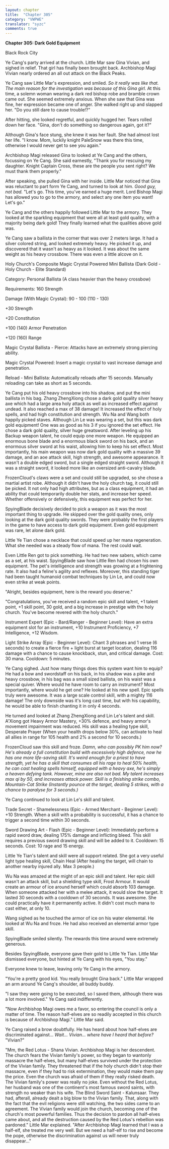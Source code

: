 ```yaml
---
layout: chapter
title:  "Chapter 305"
category: "VWPWE"
translator: "syzc"
comments: true
---
```


**Chapter 305: Dark Gold Equipment**


Black Rock City

Ye Cang's party arrived at the church. Little Mar saw Gina Vivian, and sighed in relief. That girl has finally been brought back. Archbishop Magi Vivian nearly ordered an all out attack on the Black Peaks.

Ye Cang saw Little Mar's expression, and smiled. *So it really was like that. The main reason for the investigation was because of this Gina girl.* At this time, a solemn woman wearing a dark red bishop robe and bramble crown came out. She seemed extremely anxious. When she saw that Gina was fine, her expression became one of anger. She walked right up and slapped her. "Do you still dare to cause trouble!?"

After hitting, she looked regretful, and quickly hugged her. Tears rolled down her face. "Gina, don't do something so dangerous again, got it?"

Although Gina's face stung, she knew it was her fault. She had almost lost her life. "I know. Mom, luckily knight PaleSnow was there this time, otherwise I would never get to see you again."

Archbishop Magi released Gina to looked at Ye Cang and the others, focussing on Ye Cang. She said earnestly, "Thank you for rescuing my daughter. Knight Captain Cross, these are the people you sent right? We must thank them properly."

After speaking, she pulled Gina with her inside. Little Mar noticed that Gina was reluctant to part form Ye Cang, and turned to look at him. *Good guy, not bad.* "Let's go. This time, you've earned a huge merit. Lord Bishop Magi has allowed you to go to the armory, and select any one item you want! Let's go."

Ye Cang and the others happily followed Little Mar to the armory. They looked at the sparkling equipment that were all at least gold quality, with a majority being dark gold! They finally learned what the qualities above gold was. 

Ye Cang saw a ballista in the corner that was over 2 meters large. It had a silver colored string, and looked extremely heavy. He picked it up, and discovered that it wasn't as heavy as it looked. It was about the same weight as his heavy crossbow. There was even a little alcove on it.

Holy Church's Composite Magic Crystal Powered Mini Ballista (Dark Gold - Holy Church - Elite Standard)

Category: Personal Ballista (A class heavier than the heavy crossbow)

Requirements: 160 Strength

Damage (With Magic Crystal): 90 - 100 (110 - 130)

+30 Strength

+20 Constitution

+100 (140) Armor Penetration

+120 (160) Range

Magic Crystal Ballista - Pierce: Attacks have an extremely strong piercing ability.

Magic Crystal Powered: Insert a magic crystal to vast increase damage and penetration.

Reload - Mini Ballista: Automatically reloads after 15 seconds. Manually reloading can take as short as 5 seconds.

Ye Cang put his old heavy crossbow into his shadow, and put the mini ballista in his bag. Zhang ZhengXiong chose a dark gold quality silver heavy axe which had a large area holy attack as well as increased effect against undead. It also reached a max of 38 damage! It increased the effect of holy spells, and had high constitution and strength. Wu Na and Wang both happily picked staves. Although Lin Le was wearing a set, but this was dark gold equipment! One was as good as his 3 if you ignored the set effect. He chose a dark gold quality, silver huge greatsword. After leveling up his Backup weapon talent, he could equip one more weapon. He equipped an enormous bone blade and a enormous black sword on his back, and an enormous silver sword at his waist, allowing him to keep his set effect. Most importantly, his main weapon was now dark gold quality with a massive 39 damage, and an aoe attack skill, high strength, and awesome appearance. It wasn't a double edged sword, but a single edged straight sword. Although it was a straight sword, it looked more like an oversized anti-cavalry blade.

FrozenCloud's claws were a set and could still be upgraded, so she chose a martial artist robe. Although it didn't have the holy church tag, it could still be picked. It not only had high attributes, but as a class equipment, it had an ability that could temporarily double her stats, and increase her speed. Whether offensively or defensively, this equipment was perfect for her.

SpyingBlade decisively decided to pick a weapon as it was the most important thing to upgrade. He skipped over the gold quality ones, only looking at the dark gold quality swords. They were probably the first players in the game to have access to dark gold equipment. Even gold equipment was rare, let alone dark gold.

Little Ye Tian chose a necklace that could speed up her mana regeneration. What she needed was a steady flow of mana. The rest could wait.

Even Little Ren got to pick something. He had two new sabers, which came as a set, at his waist. SpyingBlade saw how Little Ren had chosen his own equipment. The pet's intelligence and strength was growing at a frightening rate. It also had a feline's agility and reflexes. Moreover, this standing tiger had been taught humanoid combat techniques by Lin Le, and could now even strike at weak points.

"Alright, besides equipment, here is the reward you deserve."

"Congratulations, you've received a random epic skill and talent, +1 talent point, +1 skill point, 30 gold, and a big increase in prestige with the holy church. You've become revered with the holy church."

Instrument Expert (Epic - Bard/Ranger - Beginner Level): Have an extra equipment slot for an instrument, +10 Instrument Proficiency, +7 Intelligence, +12 Wisdom.

Light Strike Array (Epic - Beginner Level): Chant 3 phrases and 1 verse (6 seconds) to create a fierce fire + light burst at target location, dealing 116 damage with a chance to cause knockback, stun, and critical damage. Cost: 30 mana. Cooldown: 5 minutes.

Ye Cang sighed. Just how many things does this system want him to equip? He had a bow and swordstaff on his back, in his shadow was a pike and heavy crossbow, in his bag was a small sized ballista, on his waist was a special quiver. Where would he have room to carry an instrument? Most importantly, where would he get one? He looked at his new spell. Epic spells truly were awesome. It was a large scale control skill, with a mighty 116 damage! The only downside was it's long cast time, but with his capability, he would be able to finish chanting it in only 4 seconds.

He turned and looked at Zhang ZhengXiong and Lin Le's talent and skill. A'Xiong got Heavy Armor Mastery, +30% defence, and heavy armor's movement impairment was reduced. His skill was a healing type skill, Desperate Prayer (When your health drops below 30%, can activate to heal all allies in range for 105 health and 2% a second for 10 seconds.)

FrozenCloud saw this skill and froze. *Damn, who can possibly PK him now? He's already a full constitution build with excessively high defence, now he has one more life-saving skill. It's weird enough for a priest to have strength, yet he has a skill that consumes all his rage to heal 50% health, he can cast healing spells himself, equipped with a heavy axe, he's simply a heaven defying tank. However, mine are also not bad. My talent increases max qi by 50, and increases attack power. Skill is a finishing strike combo, Mountain-Cat Strike (Instantly pounce at the target, dealing 5 strikes, with a chance to paralyse for 3 seconds.)*

Ye Cang continued to look at Lin Le's skill and talent.

Trade Secret - Shamelessness (Epic - Armed Merchant - Beginner Level): +10 Strength. When a skill with a probability is successful, it has a chance to trigger a second time within 30 seconds.

Sword Drawing Art - Flash (Epic - Beginner Level): Immediately perform a rapid sword draw, dealing 175% damage and inflicting bleed. This skill requires a previous sword drawing skill and will be added to it. Cooldown: 15 seconds. Cost: 10 rage and 15 energy.

Little Ye Tian's talent and skill were all support related. She got a very useful light type healing skill, Chain Heal (After healing the target, will chain to another nearby injured ally. Max 3 people.)

Wu Na was amazed at the might of an epic skill and talent. Her epic skill wasn't an attack skill, but a shielding type skill, Frost Armour. It would create an armour of ice around herself which could absorb 103 damage. When someone attacked her with a melee attack, it would slow the target. It lasted 30 seconds with a cooldown of 30 seconds. It was awesome. She could practically have it permanently active. It didn't cost much mana to cast either, at only 10.

Wang sighed as he touched the armor of ice on his water elemental. He looked at Wu Na and froze. He had also received an elemental armor type skill.

SpyingBlade smiled silently. The rewards this time around were extremely generous.

Besides SpyingBlade, everyone gave their gold to Little Ye Tian. Little Mar dismissed everyone, but hinted at Ye Cang with his eyes, "You stay."

Everyone knew to leave, leaving only Ye Cang in the armory. 

"You're a pretty good kid. You really brought Gina back." Little Mar wrapped an arm around Ye Cang's shoulder, all buddy buddy.

"I saw they were going to be executed, so I saved them, although there was a lot more involved." Ye Cang said indifferently.

"Now Archbishop Magi owes me a favor, so entering the council is only a matter of time. The reason half-elves are so readily accepted in this church is because of Archbishop Magi." Little Mar said.

Ye Cang raised a brow doubtfully. He has heard about how half-elves are discriminated against... *Wait... Vivian... where have I heard that before?* "Vivian?"

"Mm, the Red Lotus - Shana Vivian. Archbishop Magi is her descendent. The church fears the Vivian family's power, so they began to wantonly massacre the half-elves, but many half-elves survived under the protection of the Vivian family. They threatened that if the holy church didn't stop their massacre, even if they had to risk extermination, they would make them pay the price. Even the church was afraid of them if they really risked death. The Vivian family's power was really no joke. Even without the Red Lotus, her husband was one of the continent's most famous sword saints, with strength no weaker than his wife. The Blind Sword Saint - Kalunsaar. They had, afterall, already dealt a big blow to the Vivian family. That, along with the fact that the evil religions were still watching, the two sides came to an agreement. The Vivian family would join the church, becoming one of the church's most powerful families. Thus the decision to pardon all half-elves came about, and all the destruction caused by the Red Lotus's rebellion was pardoned." Little Mar explained. "After Archbishop Magi learned that I was a half-elf, she treated me very well. But we need a half-elf to rise and become the pope, otherwise the discrimination against us will never truly disappear..."
